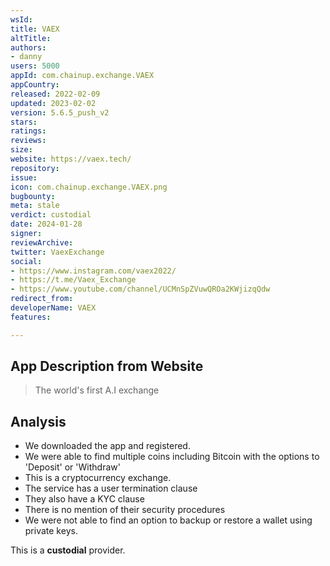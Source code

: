```yaml
---
wsId: 
title: VAEX
altTitle: 
authors:
- danny
users: 5000
appId: com.chainup.exchange.VAEX
appCountry: 
released: 2022-02-09
updated: 2023-02-02
version: 5.6.5_push_v2
stars: 
ratings: 
reviews: 
size: 
website: https://vaex.tech/
repository: 
issue: 
icon: com.chainup.exchange.VAEX.png
bugbounty: 
meta: stale
verdict: custodial
date: 2024-01-28
signer: 
reviewArchive: 
twitter: VaexExchange
social:
- https://www.instagram.com/vaex2022/
- https://t.me/Vaex_Exchange
- https://www.youtube.com/channel/UCMnSpZVuwQROa2KWjizqQdw
redirect_from: 
developerName: VAEX
features: 

---
```


## App Description from Website 

> The world's first A.I exchange

## Analysis 

- We downloaded the app and registered. 
- We were able to find multiple coins including Bitcoin with the options to 'Deposit' or 'Withdraw'
- This is a cryptocurrency exchange. 
- The service has a user termination clause 
- They also have a KYC clause 
- There is no mention of their security procedures 
- We were not able to find an option to backup or restore a wallet using private keys. 

This is a **custodial** provider.